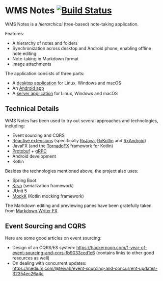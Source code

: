 # WMS Notes [![Build Status](https://travis-ci.org/scheleaap/wmsnotes-desktop-and-server.svg?branch=master)](https://travis-ci.org/scheleaap/wmsnotes-desktop-and-server)

WMS Notes is a *hierarchical* (tree-based) note-taking application.

Features:
* A hierarchy of notes and folders
* Synchronization across desktop and Android phone, enabling offline note editing
* Note-taking in Markdown format
* Image attachments

The application consists of three parts:
* A [desktop application](desktop/README.md) for Linux, Windows and macOS
* An [Android app](https://github.com/scheleaap/wmsnotes-android)
* A [server application](server/README.md) for Linux, Windows and macOS

## Technical Details

WMS Notes has been used to try out several approaches and technologies, including:
* Event sourcing and CQRS
* [Reactive extensions](http://reactivex.io/) (specifically [RxJava](https://www.google.com/search?client=firefox-b&q=rxjava), [RxKotlin](https://github.com/ReactiveX/RxKotlin) and [RxAndroid](https://github.com/ReactiveX/RxAndroid))
* JavaFX (and the [TornadoFX](https://tornadofx.io/) framework for Kotlin)
* [Protobuf](https://developers.google.com/protocol-buffers/) + [gRPC](https://grpc.io/)
* Android development
* Kotlin

Besides the technologies mentioned above, the project also uses:
* Spring Boot
* [Kryo](https://github.com/EsotericSoftware/kryo) (serialization framework)
* JUnit 5
* [MockK](https://mockk.io/) (Kotlin mocking framework)

The Markdown editing and previewing panes have been gratefully taken from [Markdown Writer FX](https://github.com/JFormDesigner/markdown-writer-fx).

## Event Sourcing and CQRS

Here are some good articles on event sourcing:
* Design of an CQRS/ES system: https://hackernoon.com/1-year-of-event-sourcing-and-cqrs-fb9033ccd1c6 (contains links to other good resources as well)
* On dealing with concurrent updates: https://medium.com/@teivah/event-sourcing-and-concurrent-updates-32354ec26a4c
